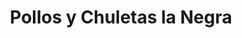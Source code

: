 ---
title: "Pollos y Chuletas la Negra"
url: /el-progreso/pollos-y-chuletas-la-negra/
shop: Allgemein
---